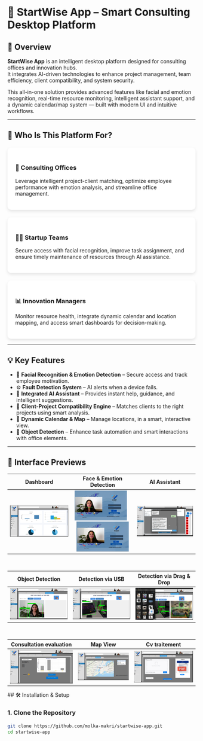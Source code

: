 # 🧠 StartWise App – Smart Consulting Desktop Platform

## 📌 Overview

**StartWise App** is an intelligent desktop platform designed for consulting offices and innovation hubs.  
It integrates AI-driven technologies to enhance project management, team efficiency, client compatibility, and system security.

This all-in-one solution provides advanced features like facial and emotion recognition, real-time resource monitoring, intelligent assistant support, and a dynamic calendar/map system — built with modern UI and intuitive workflows.

---

## 👥 Who Is This Platform For?

<div style="display: flex; flex-wrap: wrap; gap: 20px; justify-content: space-around; margin-top: 20px;">

<div style="flex: 1 1 250px; background: white; border-radius: 10px; padding: 1.5em; box-shadow: 0 4px 8px rgba(0,0,0,0.1);">

### 🏢 Consulting Offices  
Leverage intelligent project-client matching, optimize employee performance with emotion analysis, and streamline office management.

</div>

<div style="flex: 1 1 250px; background: white; border-radius: 10px; padding: 1.5em; box-shadow: 0 4px 8px rgba(0,0,0,0.1);">

### 👩‍💼 Startup Teams  
Secure access with facial recognition, improve task assignment, and ensure timely maintenance of resources through AI assistance.

</div>

<div style="flex: 1 1 250px; background: white; border-radius: 10px; padding: 1.5em; box-shadow: 0 4px 8px rgba(0,0,0,0.1);">

### 📊 Innovation Managers  
Monitor resource health, integrate dynamic calendar and location mapping, and access smart dashboards for decision-making.

</div>

</div>

---

## 💡 Key Features

- 🔐 **Facial Recognition & Emotion Detection** – Secure access and track employee motivation.
- ⚙️ **Fault Detection System** – AI alerts when a device fails.
- 🤖 **Integrated AI Assistant** – Provides instant help, guidance, and intelligent suggestions.
- 🧠 **Client-Project Compatibility Engine** – Matches clients to the right projects using smart analysis.
- 📍 **Dynamic Calendar & Map** – Manage locations, in a smart, interactive view.
- 🔎 **Object Detection** – Enhance task automation and smart interactions with office elements.

---

## 📸 Interface Previews

<table>
  <thead>
    <tr>
      <th>Dashboard</th>
      <th>Face & Emotion Detection</th>
      <th>AI Assistant</th>
    </tr>
  </thead>
  <tbody>
    <tr>
      <td align="center">
        <img src="screenshots/dashboard.png" width="280"/>
      </td>
      <td align="center">
        <img src="screenshots/seq1.png" width="140" style="margin-right:10px"/>
        <img src="screenshots/detetsouris.png" width="140"/>
      </td>
      <td align="center">
        <img src="screenshots/assistant.png" width="280"/>
      </td>
    </tr>
  </tbody>
</table>

<br>

<table>
  <thead>
    <tr>
      <th>Object Detection</th>
      <th>Detection via USB</th>
      <th>Detection via Drag & Drop</th>
    </tr>
  </thead>
  <tbody>
    <tr>
      <td align="center">
        <img src="screenshots/det1.png" width="280"/>
      </td>
      <td align="center">
        <img src="screenshots/recordphone.png" width="280"/>
      </td>
      <td align="center">
        <img src="screenshots/draganddrop.png" width="280"/>
      </td>
    </tr>
  </tbody>
</table>

<br>

<table>
  <thead>
    <tr>
      <th>Consultation evaluation</th>
      <th>Map View</th>
      <th>Cv traitement</th>
    </tr>
  </thead>
  <tbody>
    <tr>
      <td align="center">
        <img src="screenshots/consult_eval.png" width="280"/>
      </td>
      <td align="center">
        <img src="screenshots/geo.png" width="280"/>
      </td>
      <td align="center">
        <img src="screenshots/cv_trait.png" width="280"/>
      </td>
    </tr>
  </tbody>
</table>
## 🛠️ Installation & Setup

### 1. Clone the Repository

```bash
git clone https://github.com/molka-makri/startwise-app.git
cd startwise-app
